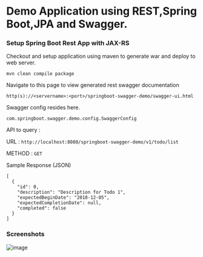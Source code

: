 # Demo Application using REST,Spring Boot,JPA and Swagger.

### Setup Spring Boot Rest App with JAX-RS

Checkout and setup application using maven to generate war and deploy to web server.

```mvn clean compile package```

Navigate to this page to view generated rest swagger documentation

```http(s)://<servername>:<port>/springboot-swagger-demo/swagger-ui.html```
 
 Swagger config resides here.
 
```com.springboot.swagger.demo.config.SwaggerConfig```

API to query  :

URL : ```http://localhost:8080/springboot-swagger-demo/v1/todo/list```

METHOD : ```GET```

Sample Response (JSON)
```
[
  {
    "id": 0,
    "description": "Description for Todo 1",
    "expectedBeginDate": "2018-12-05",
    "expectedCompletionDate": null,
    "completed": false
  }
]

```

### Screenshots
![image](https://user-images.githubusercontent.com/17017086/49542869-4ae66580-f89c-11e8-9c44-cb0e48f2d033.png)
